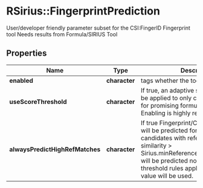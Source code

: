 # RSirius::FingerprintPrediction

User/developer friendly parameter subset for the CSI:FingerID Fingerprint tool  Needs results from Formula/SIRIUS Tool

## Properties
Name | Type | Description | Notes
------------ | ------------- | ------------- | -------------
**enabled** | **character** | tags whether the tool is enabled | [optional] 
**useScoreThreshold** | **character** | If true, an adaptive soft threshold will be applied to only compute Fingerprints for promising formula candidates  Enabling is highly recommended. | [optional] 
**alwaysPredictHighRefMatches** | **character** | If true Fingerprint/Classes/Structures will be predicted for formulas candidates with  reference spectrum similarity &gt; Sirius.minReferenceMatchScoreToInject will be predicted no matter which  score threshold rules apply.  If NULL default value will be used. | [optional] 


